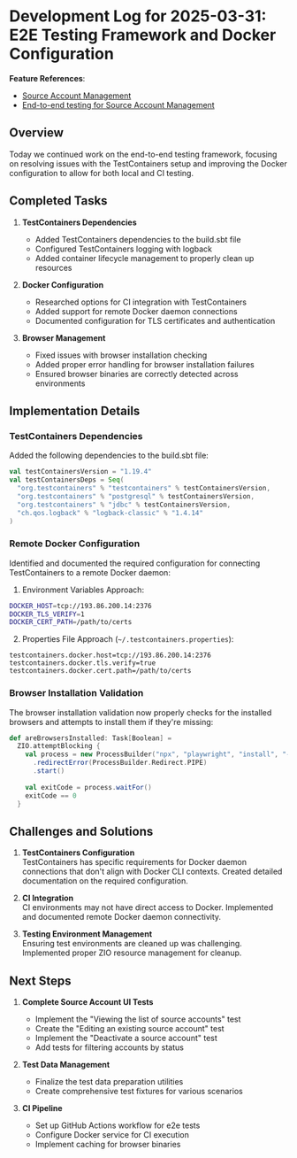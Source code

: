# Development Log for 2025-03-31: E2E Testing Framework and Docker Configuration

**Feature References**: 
- [Source Account Management](../ynab-importer/features/source_account_management.feature)
- [End-to-end testing for Source Account Management](/ynab-importer/e2e-tests)

## Overview

Today we continued work on the end-to-end testing framework, focusing on resolving issues with the TestContainers setup and improving the Docker configuration to allow for both local and CI testing.

## Completed Tasks

1. **TestContainers Dependencies**
   - Added TestContainers dependencies to the build.sbt file
   - Configured TestContainers logging with logback
   - Added container lifecycle management to properly clean up resources

2. **Docker Configuration**
   - Researched options for CI integration with TestContainers
   - Added support for remote Docker daemon connections
   - Documented configuration for TLS certificates and authentication

3. **Browser Management**
   - Fixed issues with browser installation checking
   - Added proper error handling for browser installation failures
   - Ensured browser binaries are correctly detected across environments

## Implementation Details

### TestContainers Dependencies

Added the following dependencies to the build.sbt file:

```scala
val testContainersVersion = "1.19.4"
val testContainersDeps = Seq(
  "org.testcontainers" % "testcontainers" % testContainersVersion,
  "org.testcontainers" % "postgresql" % testContainersVersion,
  "org.testcontainers" % "jdbc" % testContainersVersion,
  "ch.qos.logback" % "logback-classic" % "1.4.14"
)
```

### Remote Docker Configuration

Identified and documented the required configuration for connecting TestContainers to a remote Docker daemon:

1. Environment Variables Approach:
```bash
DOCKER_HOST=tcp://193.86.200.14:2376
DOCKER_TLS_VERIFY=1
DOCKER_CERT_PATH=/path/to/certs
```

2. Properties File Approach (`~/.testcontainers.properties`):
```properties
testcontainers.docker.host=tcp://193.86.200.14:2376
testcontainers.docker.tls.verify=true
testcontainers.docker.cert.path=/path/to/certs
```

### Browser Installation Validation

The browser installation validation now properly checks for the installed browsers and attempts to install them if they're missing:

```scala
def areBrowsersInstalled: Task[Boolean] = 
  ZIO.attemptBlocking {
    val process = new ProcessBuilder("npx", "playwright", "install", "--dry-run")
      .redirectError(ProcessBuilder.Redirect.PIPE)
      .start()
    
    val exitCode = process.waitFor()
    exitCode == 0
  }
```

## Challenges and Solutions

1. **TestContainers Configuration**  
   TestContainers has specific requirements for Docker daemon connections that don't align with Docker CLI contexts. Created detailed documentation on the required configuration.

2. **CI Integration**  
   CI environments may not have direct access to Docker. Implemented and documented remote Docker daemon connectivity.

3. **Testing Environment Management**  
   Ensuring test environments are cleaned up was challenging. Implemented proper ZIO resource management for cleanup.

## Next Steps

1. **Complete Source Account UI Tests**
   - Implement the "Viewing the list of source accounts" test
   - Create the "Editing an existing source account" test
   - Implement the "Deactivate a source account" test
   - Add tests for filtering accounts by status

2. **Test Data Management**
   - Finalize the test data preparation utilities
   - Create comprehensive test fixtures for various scenarios

3. **CI Pipeline**
   - Set up GitHub Actions workflow for e2e tests
   - Configure Docker service for CI execution
   - Implement caching for browser binaries